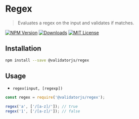 # Regex

> Evaluates a regex on the input and validates if matches.

[![NPM Version](https://img.shields.io/npm/v/@validatorjs/regex.svg)](https://www.npmjs.com/package/@validatorjs/regex)
[![Downloads](https://img.shields.io/npm/dt/@validatorjs/regex.svg)](https://www.npmjs.com/package/@validatorjs/regex)
[![MIT License](https://img.shields.io/npm/l/@validatorjs/regex.svg)](../../LICENSE)

## Installation

```bash
npm install --save @validatorjs/regex
```

## Usage

- `regex(input, [regexp])`

```js
const regex = require('@validatorjs/regex');

regex('a', ['/[a-z]/']); // true
regex('1', ['/[a-z]/']); // false
```
